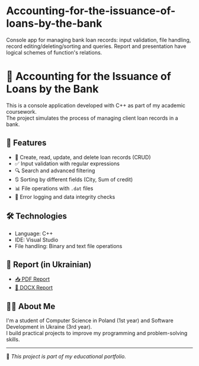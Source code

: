 # Accounting-for-the-issuance-of-loans-by-the-bank
Console app for managing bank loan records: input validation, file handling, record editing/deleting/sorting and queries. Report and presentation have logical schemes of function's relations.

# 🏦 Accounting for the Issuance of Loans by the Bank

This is a console application developed with C++ as part of my academic coursework.  
The project simulates the process of managing client loan records in a bank.

## 📌 Features
- 📁 Create, read, update, and delete loan records (CRUD)
- ✅ Input validation with regular expressions
- 🔍 Search and advanced filtering
- 🔃 Sorting by different fields (City, Sum of credit)
- 📊 File operations with `.dat` files
- 🧾 Error logging and data integrity checks

## 🛠️ Technologies
- Language: C++
- IDE: Visual Studio
- File handling: Binary and text file operations

## 📄 Report (in Ukrainian)
- [📥 PDF Report](reports/Loan_Issuance_Report.pdf)
- [📝 DOCX Report](reports/Loan_Issuance_Report.docx)

## 👨‍🎓 About Me
I'm a student of Computer Science in Poland (1st year) and Software Development in Ukraine (3rd year).  
I build practical projects to improve my programming and problem-solving skills.

---

📌 _This project is part of my educational portfolio._
